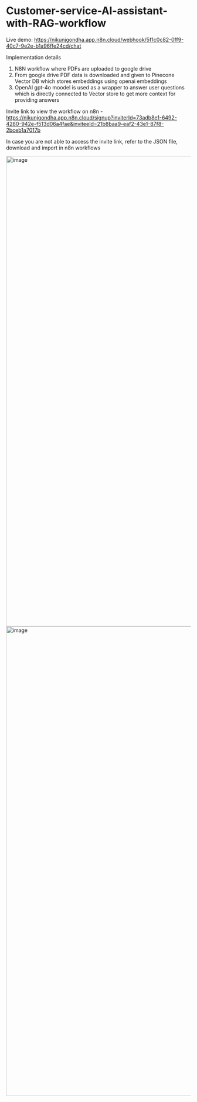 # Customer-service-AI-assistant-with-RAG-workflow

Live demo: https://nikunjgondha.app.n8n.cloud/webhook/5f1c0c82-0ff9-40c7-9e2e-b1a96ffe24cd/chat

Implementation details
1. N8N workflow where PDFs are uploaded to google drive
2. From google drive PDF data is downloaded and given to Pinecone Vector DB which stores embeddings using openai embeddings
3. OpenAI gpt-4o moodel is used as a wrapper to answer user questions which is directly connected to Vector store to get more context for providing answers

Invite link to view the workflow on n8n - https://nikunjgondha.app.n8n.cloud/signup?inviterId=73adb8e1-6492-4280-942e-f513d06a4fae&inviteeId=21b8baa9-eaf2-43e1-87f8-2bceb1a7017b

In case you are not able to access the invite link, refer to the JSON file, download and import in n8n workflows


<img width="1279" alt="image" src="https://github.com/user-attachments/assets/1d12c0ff-1cfd-4df9-8934-250029457c84" />

<img width="1277" alt="image" src="https://github.com/user-attachments/assets/e9472c3f-9954-449d-9307-f9fb5b219f29" />

